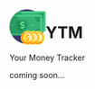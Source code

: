 <img src="imgs/money.png" width="64" height="64" align="left"></img>
# YTM
Your Money Tracker

coming soon...
